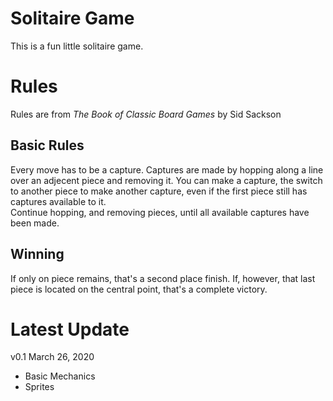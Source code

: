 # Solitaire Game

This is a fun little solitaire game.

# Rules

Rules are from <i>The Book of Classic Board Games</i> by Sid Sackson

## Basic Rules

Every move has to be a capture.
Captures are made by hopping along a line over an adjecent piece and removing it.
You can make a capture, the switch to another piece to make another capture, even if the first piece still has captures available to it.<br>
Continue hopping, and removing pieces, until all available captures have been made.

## Winning

If only on piece remains, that's a second place finish.
If, however, that last piece is located on the central point, that's a complete victory.

# Latest Update

v0.1 March 26, 2020

- Basic Mechanics
- Sprites
